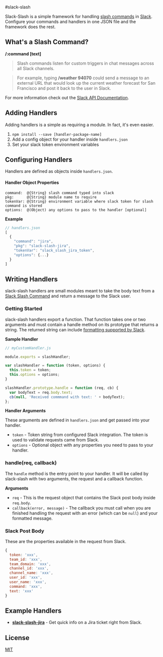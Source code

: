 #slack-slash

Slack-Slash is a simple framework for handling [slash commands](https://api.slack.com/slash-commands) in [Slack](https://slack.com/). Configure your commands and handlers in one JSON file and the framework does the rest.

## What's a Slash Command?

**/:command [text]**

> Slash commands listen for custom triggers in chat messages across all Slack channels.

> For example, typing **/weather 94070** could send a message to an external URL that would look up the current weather forecast for San Francisco and post it back to the user in Slack.

For more information check out the [Slack API Documentation](https://api.slack.com/slash-commands).

## Adding Handlers

Adding handlers is a simple as requiring a module. In fact, it's even easier.

1. `npm install --save [handler-package-name]`
2. Add a config object for your handler inside `handlers.json`
3. Set your slack token environment variables

## Configuring Handlers

Handlers are defined as objects inside `handlers.json`.

#### Handler Object Properties

```
command:  @{String} slash command typed into slack
pkg:      @{String} module name to require
tokenVar: @{String} environment variable where slack token for slash command is stored
options:  @(Object) any options to pass to the handler [optional]
```

**Example**

```js
// handlers.json
[
  {
    "command": "jira",
    "pkg": "slack-slash-jira",
    "tokenVar": "slack_slash_jira_token",
    "options": {...}
  }
]
```

## Writing Handlers

slack-slash handlers are small modules meant to take the body text from a [Slack Slash Command](https://api.slack.com/slash-commands) and return a message to the Slack user.

### Getting Started

slack-slash handlers export a function. That function takes one or two arguments and must contain a handle method on its prototype that returns a string. The returned string can include [formatting supported by Slack](https://api.slack.com/docs/formatting).

**Sample Handler**
```js
// myCustomHandler.js

module.exports = slashHandler;

var slashHandler = function (token, options) {
  this.token = token;
  this.options = options;
}

slashHandler.prototype.handle = function (req, cb) {
  var bodyText = req.body.text;
  cb(null, 'Received commmand with text: ' + bodyText);
};
```

**Handler Arguments**

These arguments are defined in `handlers.json` and get passed into your handler.

- `token` - Token string from configured Slack integration. The token is used to validate requests came from Slack.
- `options` - Optional object with any properties you need to pass to your handler.

### handle(req, callback)

The `handle` method is the entry point to your handler. It will be called by slack-slash with two arguments, the request and a callback function.

**Arguments**

- `req` - This is the request object that contains the Slack post body inside `req.body`.
- `callback(error, message)` - The callback you must call when you are finished handling the request with an error (which can be `null`) and your formatted message.

### Slack Post Body

These are the properties available in the request from Slack.

```js
{
  token: 'xxx',
  team_id: 'xxx',
  team_domain: 'xxx',
  channel_id: 'xxx',
  channel_name: 'xxx',
  user_id: 'xxx',
  user_name: 'xxx',
  command: 'xxx',
  text: 'xxx'
}
```

## Example Handlers

- **[slack-slash-jira](https://github.com/dowjones/slack-slash-jira)** - Get quick info on a Jira ticket right from Slack.

## License

[MIT](/LICENSE.md)
